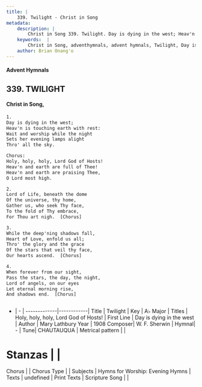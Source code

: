 ```yaml
---
title: |
    339. Twilight - Christ in Song
metadata:
    description: |
        Christ in Song 339. Twilight. Day is dying in the west; Heav'n is touching earth with rest: Wait and worship while the night Sets her evening lamps alight Thro' all the sky. Chorus: Holy, holy, holy, Lord God of Hosts! Heav'n and earth are full of Thee! Heav'n and earth are praising Thee, O Lord most high.
    keywords:  |
        Christ in Song, adventhymnals, advent hymnals, Twilight, Day is dying in the west. Holy, holy, holy, Lord God of Hosts!
    author: Brian Onang'o
---
```


#### Advent Hymnals
## 339. TWILIGHT
####  Christ in Song,

```txt
1.
Day is dying in the west;
Heav'n is touching earth with rest:
Wait and worship while the night
Sets her evening lamps alight
Thro' all the sky.

Chorus:
Holy, holy, holy, Lord God of Hosts!
Heav'n and earth are full of Thee!
Heav'n and earth are praising Thee,
O Lord most high.

2.
Lord of Life, beneath the dome
Of the universe, thy home,
Gather us, who seek Thy face,
To the fold of Thy embrace,
For Thou art nigh.  [Chorus]

3.
While the deep'ning shadows fall,
Heart of Love, enfold us all;
Thro' the glory and the grace
Of the stars that veil thy face,
Our hearts ascend.  [Chorus]

4.
When forever from our sight,
Pass the stars, the day, the night,
Lord of angels, on our eyes
Let eternal morning rise,
And shadows end.  [Chorus]



```

- |   -  |
-------------|------------|
Title | Twilight |
Key | A♭ Major |
Titles | Holy, holy, holy, Lord God of Hosts! |
First Line | Day is dying in the west |
Author | Mary Lathbury
Year | 1908
Composer| W. F. Sherwin |
Hymnal|  - |
Tune| CHAUTAUQUA |
Metrical pattern | |
# Stanzas |  |
Chorus |  |
Chorus Type |  |
Subjects | Hymns for Worship: Evening Hymns |
Texts | undefined |
Print Texts | 
Scripture Song |  |
    
